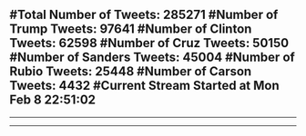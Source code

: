 #Total Number of Tweets: 285271 
#Number of Trump Tweets: 97641
#Number of Clinton Tweets: 62598
#Number of Cruz Tweets: 50150
#Number of Sanders Tweets: 45004
#Number of Rubio Tweets: 25448
#Number of Carson Tweets: 4432
#Current Stream Started at Mon Feb  8 22:51:02
---
---
---
